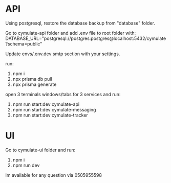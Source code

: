 # API
Using postgresql, restore the database backup from "database" folder.

Go to cymulate-api folder and add .env file to root folder with:
DATABASE_URL="postgresql://postgres:postgres@localhost:5432/cymulate?schema=public"

Update envs/.env.dev smtp section with your settings.

run:

1. npm i
2. npx prisma db pull
3. npx prisma generate

open 3 terminals windows/tabs for 3 services and run:
1. npm run start:dev cymulate-api
2. npm run start:dev cymulate-messaging
3. npm run start:dev cymulate-tracker


# UI
Go to cymulate-ui folder and run:
1. npm i
2. npm run dev

Im available for any question via 0505955598

